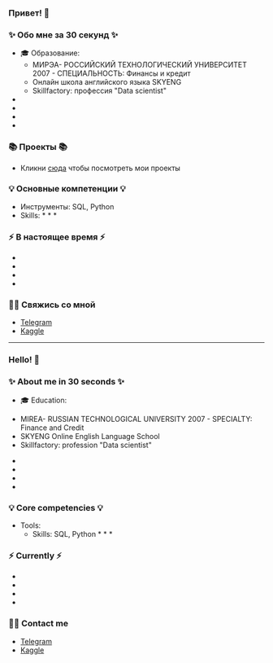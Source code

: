 ### Привет! 👋

### ✨ Обо мне за 30 секунд ✨ 
* 🎓 Образование:
  - МИРЭА- РОССИЙСКИЙ ТЕХНОЛОГИЧЕСКИЙ УНИВЕРСИТЕТ
2007 - СПЕЦИАЛЬНОСТЬ: Финансы и кредит
  - Онлайн школа английского языка SKYENG
  - Skillfactory: профессия "Data scientist"
* 
*  
* 
* 

### 📚 Проекты 📚

* Кликни [сюда](https://github.com/dariazvonareva/DataCleaningProject.git) чтобы посмотреть мои проекты

### 💡 Основные компетенции 💡
- Инструменты: SQL, Python
- Skills: 
    * 
    * 
    * 

### ⚡️ В настоящее время ⚡️
- 
- 
- 
- 

### 🙌🏻 Свяжись со мной
- [Telegram]()
- [Kaggle]()

---

### Hello! 👋

### ✨ About me in 30 seconds ✨ 
* 🎓 Education:
 - MIREA- RUSSIAN TECHNOLOGICAL UNIVERSITY
2007 - SPECIALTY: Finance and Credit
 - SKYENG Online English Language School
 - Skillfactory: profession "Data scientist"
* 
* 
* 
* 

### 💡 Core competencies 💡
- Tools: 
  - Skills: SQL, Python
    * 
    * 
    * 


### ⚡️ Currently ⚡️
- 
- 
- 
- 

### 🙌🏻 Contact me
- [Telegram]()
- [Kaggle]()
